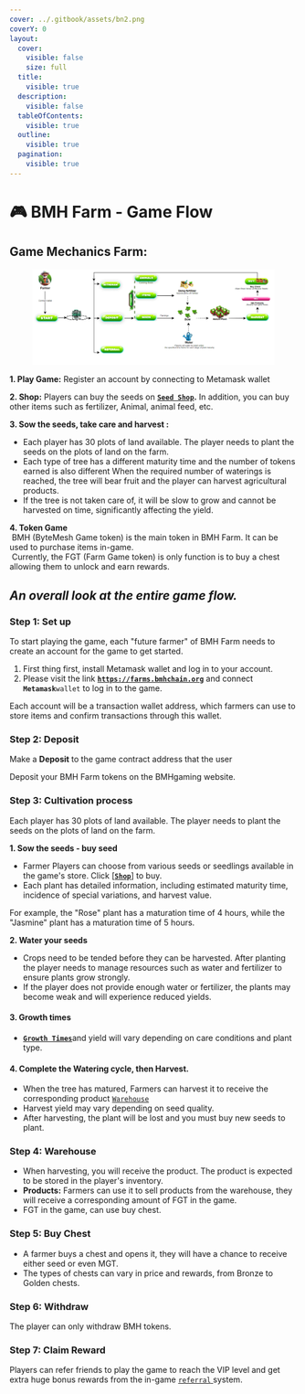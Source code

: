 ```yaml
---
cover: ../.gitbook/assets/bn2.png
coverY: 0
layout:
  cover:
    visible: false
    size: full
  title:
    visible: true
  description:
    visible: false
  tableOfContents:
    visible: true
  outline:
    visible: true
  pagination:
    visible: true
---
```


# 🎮 BMH Farm - Game Flow

## **Game Mechanics Farm:**

<figure><img src="../.gitbook/assets/Bytemesh.png" alt=""><figcaption></figcaption></figure>

**1. Play Game:** Register an account by connecting to Metamask wallet

**2. Shop:** Players can buy the seeds on [**`Seed Shop`**](../game-features/basic-features/shop.md)**.** In addition, you can buy other items such as fertilizer, Animal, animal feed, etc.

**3. Sow the seeds, take care and harvest :**

* Each player has 30 plots of land available. The player needs to plant the seeds on the plots of land on the farm.&#x20;
* Each type of tree has a different maturity time and the number of tokens earned is also different When the required number of waterings is reached, the tree will bear fruit and the player can harvest agricultural products.
* If the tree is not taken care of, it will be slow to grow and cannot be harvested on time, significantly affecting the yield.

**4. Token Game**\
<img src="https://files.gitbook.com/v0/b/gitbook-x-prod.appspot.com/o/spaces%2Fy39LOQQezVvERXFqNDkL%2Fuploads%2FQX1rrKdBqv8VF3ahmrNN%2FCoin1%201.png?alt=media&#x26;token=212a502b-18fe-4cc9-ba4f-1ed1fe9380a2" alt="" data-size="line">  BMH (ByteMesh Game token) is the main token in BMH Farm. It can be used to purchase items in-game.\
<img src="https://files.gitbook.com/v0/b/gitbook-x-prod.appspot.com/o/spaces%2Fy39LOQQezVvERXFqNDkL%2Fuploads%2FNXFupDZz6vtKczcUi1dJ%2FCoin2%201.png?alt=media&#x26;token=7ccaaeb4-6214-432a-9af5-50111925d43c" alt="" data-size="line"> Currently, the FGT (Farm Game token) is only function is to buy a chest allowing them to unlock and earn rewards.



## _**An overall look at the entire game flow.**_

### **Step 1: Set up**

To start playing the game, each "future farmer" of BMH Farm needs to create an account for the game to get started.

1. First thing first, install Metamask wallet and log in to your account.
2. Please visit the link [**`https://farms.bmhchain.org`**](https://farms.bmhchain.org) and connect **`Metamask`**`wallet` to log in to the game.

Each account will be a transaction wallet address, which farmers can use to store items and confirm transactions through this wallet.

### **Step 2:** Deposit

Make a **Deposit** to the game contract address that the user

Deposit your BMH Farm tokens on the BMHgaming website.

### **Step 3:** Cultivation process

Each player has 30 plots of land available. The player needs to plant the seeds on the plots of land on the farm.

**1. Sow the seeds - buy seed**

* Farmer Players can choose from various seeds or seedlings available in the game's store. Click \[[**`Shop`**](../game-features/basic-features/shop.md)] to buy.
* Each plant has detailed information, including estimated maturity time, incidence of special variations, and harvest value.

For example, the "Rose" plant has a maturation time of 4 hours, while the "Jasmine" plant has a maturation time of 5 hours.

**2. Water your seeds**

* Crops need to be tended before they can be harvested. After planting the player needs to manage resources such as water and fertilizer to ensure plants grow strongly.
* If the player does not provide enough water or fertilizer, the plants may become weak and will experience reduced yields.

#### **3. Growth times**

* [**`Growth Times`**](bmhfarm-rules.md#id-1.-the-type-of-seed-affects-how-plants-grow-and-what-they-produce)and yield will vary depending on care conditions and plant type.

#### **4.** Complete the Watering cycle, then Harvest.

* When the tree has matured, Farmers can harvest it to receive the corresponding product [`Warehouse`](../game-features/basic-features/storehouse.md)
* Harvest yield may vary depending on seed quality.
* After harvesting, the plant will be lost and you must buy new seeds to plant.

### Step 4: Warehouse

* When harvesting, you will receive the product. The product is expected to be stored in the player's inventory.
* **Products:** Farmers can use it to sell products from the warehouse, they will receive a corresponding amount of FGT in the game.
* FGT in the game, can use buy chest.

### Step 5: Buy Chest

* A farmer buys a chest and opens it, they will have a chance to receive either seed or even MGT.
* The types of chests can vary in price and rewards, from Bronze to Golden chests.

### Step 6: Withdraw

The player can only withdraw BMH tokens.

### **Step 7: Claim Reward**

Players can refer friends to play the game to reach the VIP level and get extra huge bonus rewards from the in-game [`referral` ](../referral-system/what-is-the-referral-system.md)system.
